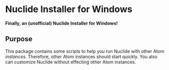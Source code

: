 # Nuclide Installer for Windows

**Finally, an (unofficial) Nuclide Installer for Windows!**

## Purpose

This package contains some scripts to help you run Nuclide with other Atom _instances_.
Therefore, other Atom instances should start quickly.
You also can customize Nuclide without effecting other Atom instances.
